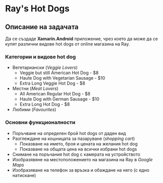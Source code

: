 # Ray's Hot Dogs

## Описание на задачата
Да се създаде **Xamarin.Android** приложение, чрез което да може да се купят различни видове hot dogs от online магазина на Ray.

### Категории и видове hot dog

* Вегетариански (*Veggie Lovers*)
    * Veggie but still American Hot Dog - $8
    * Haute Dog with Vegetarian Sausage - $10
    * Extra Long Veggie Hot Dog - $8
* Местни (*Meat Lovers*)
    * All American Regular Hot Dog - $8
    * Haute Dog with German Sausage - $10
    * Extra Long Hot Dog - $8
* Любими (*Favourites*)

###  Основни функционалности

* Поръчване на определен брой hot dogs от даден вид
* Разглеждане на кошницата за пазаруване (*shopping cart*)
    * Показване на името, броя и цената на желания hot dog
    * Показване на общата цена на всички избрани hot dogs
* Снимане на поръчания hot dog с камерата на устройството
* Изобразявяне на местоположението на магазина на Ray в *Google Maps*
* Изобразяване на телефон за връзка и обаждане на него (с едно натискане)



